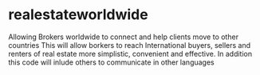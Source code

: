 # realestateworldwide
Allowing Brokers worldwide to connect and help clients move to other countries
This will allow borkers to reach International buyers, sellers and renters of real estate more simplistic, convenient and effective.
In addition this code will inlude others to communicate in other languages
